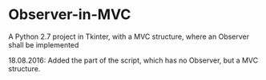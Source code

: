 # Observer-in-MVC
A Python 2.7 project in Tkinter, with a MVC structure, where an Observer shall be implemented

18.08.2016: Added the part of the script, which has no Observer, but a MVC structure.
